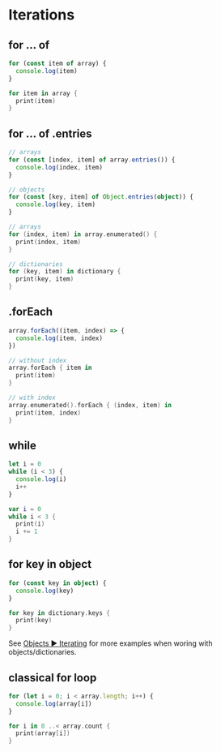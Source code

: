 # Iterations

## for ... of

```ts
for (const item of array) {
  console.log(item)
}
```

```swift
for item in array {
  print(item)
}
```

## for ... of .entries

```ts
// arrays
for (const [index, item] of array.entries()) {
  console.log(index, item)
}

// objects
for (const [key, item] of Object.entries(object)) {
  console.log(key, item)
}
```

```swift
// arrays
for (index, item) in array.enumerated() {
  print(index, item)
}

// dictionaries
for (key, item) in dictionary {
  print(key, item)
}
```

## .forEach

```ts
array.forEach((item, index) => {
  console.log(item, index)
})
```

```swift
// without index
array.forEach { item in
  print(item)
}

// with index
array.enumerated().forEach { (index, item) in
  print(item, index)
}
```

## while

```ts
let i = 0
while (i < 3) {
  console.log(i)
  i++
}
```

```swift
var i = 0
while i < 3 {
  print(i)
  i += 1
}
```

## for key in object

```ts
for (const key in object) {
  console.log(key)
}
```

```swift
for key in dictionary.keys {
  print(key)
}
```

See [Objects ▶ Iterating](/objects.html#iterating-over-keys-values-entries) for more examples when woring with objects/dictionaries.

## classical for loop

```ts
for (let i = 0; i < array.length; i++) {
  console.log(array[i])
}
```

```swift
for i in 0 ..< array.count {
  print(array[i])
}
```
